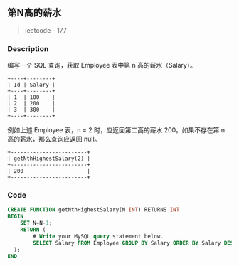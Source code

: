 ## 第N高的薪水
> leetcode - 177

### Description
编写一个 SQL 查询，获取 Employee 表中第 n 高的薪水（Salary）。
```
+----+--------+
| Id | Salary |
+----+--------+
| 1  | 100    |
| 2  | 200    |
| 3  | 300    |
+----+--------+
```
例如上述 Employee 表，n = 2 时，应返回第二高的薪水 200。如果不存在第 n 高的薪水，那么查询应返回 null。
```
+------------------------+
| getNthHighestSalary(2) |
+------------------------+
| 200                    |
+------------------------+
```

### Code
```sql
CREATE FUNCTION getNthHighestSalary(N INT) RETURNS INT
BEGIN
    SET N=N-1;
    RETURN (
        # Write your MySQL query statement below.
        SELECT Salary FROM Employee GROUP BY Salary ORDER BY Salary DESC LIMIT N, 1 
  );
END
```